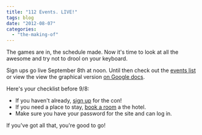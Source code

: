 ```yaml
---
title: "112 Events. LIVE!"
tags: blog
date: "2012-08-07"
categories: 
  - "the-making-of"
---
```


The games are in, the schedule made. Now it's time to look at all the awesome and try not to drool on your keyboard.

Sign ups go live September 8th at noon. Until then check out the [events list](http://www.bigbadcon.com/events/ "Events") or view the view the graphical version [on Google docs](https://docs.google.com/spreadsheet/ccc?key=0AqNVQlE61iI2dEdjSWJLTWlLTWV1aEZSR0Z1cW5xTWc#gid=2 "Graphical Schedule").

Here's your checklist before 9/8:

- If you haven't already, [sign up](http://www.bigbadcon.com/sign-up/ "Sign Up") for the con!
- If you need a place to stay, [book a room](http://www.hilton.com/en/hi/groups/personalized/O/OAKHIHH-BBC-20121005/index.jhtml?WT.mc_id=POG "Book a room at the Hilton. $95/night (con rate).") a the hotel.
- Make sure you have your password for the site and can log in.

If you've got all that, you're good to go!
